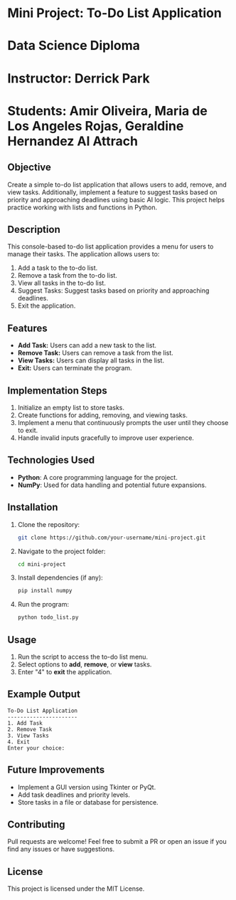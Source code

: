 # Mini Project: To-Do List Application
# Data Science Diploma
# Instructor: Derrick Park
# Students: Amir Oliveira, Maria de Los Angeles Rojas, Geraldine Hernandez Al Attrach

## Objective
Create a simple to-do list application that allows users to add, remove, and view tasks. Additionally, implement a feature to
suggest tasks based on priority and approaching deadlines using basic AI logic.
This project helps practice working with lists and functions in Python.

## Description
This console-based to-do list application provides a menu for users to manage their tasks. The application allows users to:
1. Add a task to the to-do list.
2. Remove a task from the to-do list.
3. View all tasks in the to-do list.
4. Suggest Tasks: Suggest tasks based on priority and approaching deadlines.
5. Exit the application.

## Features
- **Add Task:** Users can add a new task to the list.
- **Remove Task:** Users can remove a task from the list.
- **View Tasks:** Users can display all tasks in the list.
- **Exit:** Users can terminate the program.

## Implementation Steps
1. Initialize an empty list to store tasks.
2. Create functions for adding, removing, and viewing tasks.
3. Implement a menu that continuously prompts the user until they choose to exit.
4. Handle invalid inputs gracefully to improve user experience.

## Technologies Used
- **Python**: A core programming language for the project.
- **NumPy**: Used for data handling and potential future expansions.

## Installation
1. Clone the repository:
   ```sh
   git clone https://github.com/your-username/mini-project.git
   ```
2. Navigate to the project folder:
   ```sh
   cd mini-project
   ```
3. Install dependencies (if any):
   ```sh
   pip install numpy
   ```
4. Run the program:
   ```sh
   python todo_list.py
   ```

## Usage
1. Run the script to access the to-do list menu.
2. Select options to **add**, **remove**, or **view** tasks.
3. Enter "4" to **exit** the application.

## Example Output
```
To-Do List Application
----------------------
1. Add Task
2. Remove Task
3. View Tasks
4. Exit
Enter your choice:
```

## Future Improvements
- Implement a GUI version using Tkinter or PyQt.
- Add task deadlines and priority levels.
- Store tasks in a file or database for persistence.

## Contributing
Pull requests are welcome! Feel free to submit a PR or open an issue if you find any issues or have suggestions.

## License
This project is licensed under the MIT License.


